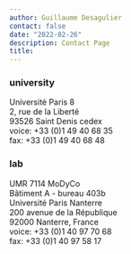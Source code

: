 ```yaml
---
author: Guillaume Desagulier
contact: false
date: "2022-02-26"
description: Contact Page
title:
---
```


### university

Université Paris 8\
2, rue de la Liberté\
93526 Saint Denis cedex\
voice: +33 (0)1 49 40 68 35\
fax: +33 (0)1 49 40 68 48

### lab

UMR 7114 MoDyCo\
Bâtiment A - bureau 403b\
Université Paris Nanterre\
200 avenue de la République\
92000 Nanterre, France\
voice: +33 (0)1 40 97 70 68\
fax: +33 (0)1 40 97 58 17
